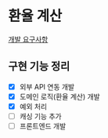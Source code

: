 # 환율 계산
[개발 요구사항](https://github.com/wirebarley/apply/blob/master/coding_test.md)

## 구현 기능 정리

- [x] 외부 API 연동 개발
- [x] 도메인 로직(환율 계산) 개발
- [x] 예외 처리
- [ ] 캐싱 기능 추가
- [ ] 프론트엔드 개발
